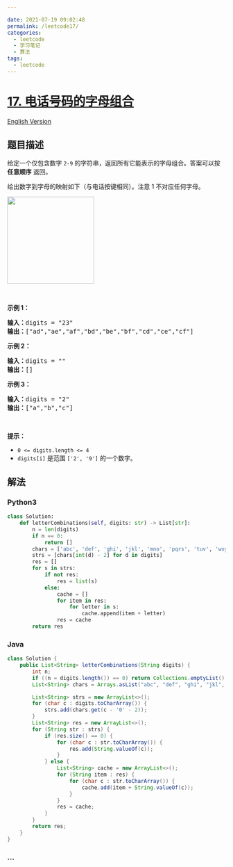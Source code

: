 ```yaml
---

date: 2021-07-19 09:02:48
permalink: /leetcode17/
categories:
  - leetcode
  - 学习笔记
  - 算法  
tags:
  - leetcode
---
```

# [17. 电话号码的字母组合](https://leetcode-cn.com/problems/letter-combinations-of-a-phone-number)

[English Version](https://cdn.jsdelivr.net/gh/doocs/leetcode@main/solution/0000-0099/0017.Letter%20Combinations%20of%20a%20Phone%20Number/README_EN.md)

## 题目描述

<!-- 这里写题目描述 -->

<p>给定一个仅包含数字 <code>2-9</code> 的字符串，返回所有它能表示的字母组合。答案可以按 <strong>任意顺序</strong> 返回。</p>

<p>给出数字到字母的映射如下（与电话按键相同）。注意 1 不对应任何字母。</p>

<p><img src="https://cdn.jsdelivr.net/gh/doocs/leetcode@main/solution/0000-0099/0017.Letter%20Combinations%20of%20a%20Phone%20Number/images/17_telephone_keypad.png" style="width: 200px;" /></p>

<p> </p>

<p><strong>示例 1：</strong></p>

<pre>
<strong>输入：</strong>digits = "23"
<strong>输出：</strong>["ad","ae","af","bd","be","bf","cd","ce","cf"]
</pre>

<p><strong>示例 2：</strong></p>

<pre>
<strong>输入：</strong>digits = ""
<strong>输出：</strong>[]
</pre>

<p><strong>示例 3：</strong></p>

<pre>
<strong>输入：</strong>digits = "2"
<strong>输出：</strong>["a","b","c"]
</pre>

<p> </p>

<p><strong>提示：</strong></p>

<ul>
	<li><code>0 <= digits.length <= 4</code></li>
	<li><code>digits[i]</code> 是范围 <code>['2', '9']</code> 的一个数字。</li>
</ul>


## 解法

<!-- 这里可写通用的实现逻辑 -->

<!-- tabs:start -->

### **Python3**

<!-- 这里可写当前语言的特殊实现逻辑 -->

```python
class Solution:
    def letterCombinations(self, digits: str) -> List[str]:
        n = len(digits)
        if n == 0:
            return []
        chars = ['abc', 'def', 'ghi', 'jkl', 'mno', 'pqrs', 'tuv', 'wxyz']
        strs = [chars[int(d) - 2] for d in digits]
        res = []
        for s in strs:
            if not res:
                res = list(s)
            else:
                cache = []
                for item in res:
                    for letter in s:
                        cache.append(item + letter)
                res = cache
        return res
```

### **Java**

<!-- 这里可写当前语言的特殊实现逻辑 -->

```java
class Solution {
    public List<String> letterCombinations(String digits) {
        int n;
        if ((n = digits.length()) == 0) return Collections.emptyList();
        List<String> chars = Arrays.asList("abc", "def", "ghi", "jkl", "mno", "pqrs", "tuv", "wxyz");

        List<String> strs = new ArrayList<>();
        for (char c : digits.toCharArray()) {
            strs.add(chars.get(c - '0' - 2));
        }
        List<String> res = new ArrayList<>();
        for (String str : strs) {
            if (res.size() == 0) {
                for (char c : str.toCharArray()) {
                    res.add(String.valueOf(c));
                }
            } else {
                List<String> cache = new ArrayList<>();
                for (String item : res) {
                    for (char c : str.toCharArray()) {
                        cache.add(item + String.valueOf(c));
                    }
                }
                res = cache;
            }
        }
        return res;
    }
}
```

### **...**

```

```

<!-- tabs:end -->
